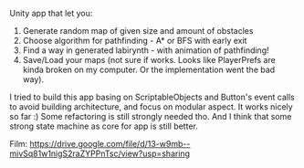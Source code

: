 Unity app that let you:
1. Generate random map of given size and amount of obstacles
2. Choose algorithm for pathfinding - A* or BFS with early exit
3. Find a way in generated labirynth - with animation of pathfinding!
4. Save/Load your maps (not sure if works. Looks like PlayerPrefs are kinda broken on my computer. Or the implementation went the bad way).

I tried to build this app basing on ScriptableObjects and Button's event calls to avoid building architecture, and focus on modular aspect.
It works nicely so far :)
Some refactoring is still strongly needed tho. 
And I think that some strong state machine as core for app is still better.

Film:
https://drive.google.com/file/d/13-w9mb--mivSq81w1nigS2raZYPPnTsc/view?usp=sharing
